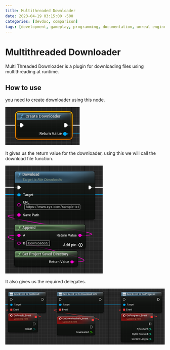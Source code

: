 ```yaml
---
title: Multithreaded Downloader
date: 2023-04-19 03:15:00 -500
categories: [devdoc, comparison]
tags: [development, gameplay, programming, documentation, unreal engine, c++, blueprint, cplusplus]
---
```


# Multithreaded Downloader

Multi Threaded Downloader is a plugin for downloading files using multithreading at runtime.

## How to use
you need  to create downloader using this node.

![Create Downloader](../assets/images/MultithreadedDownloader/CreateDownloader.png)

It gives us the return value for the downloader, using this we will call the download file function.

![Download](../assets/images/MultithreadedDownloader/Download.png)

It also gives us the required delegates.

![Delegates](../assets/images/MultithreadedDownloader/Delegates.png)

<script src="https://utteranc.es/client.js"
    repo="muhammadmoizulhaq/devdoc"
    issue-term="pathname"
    theme="github-dark"
    crossorigin="anonymous"
    async>
</script>
